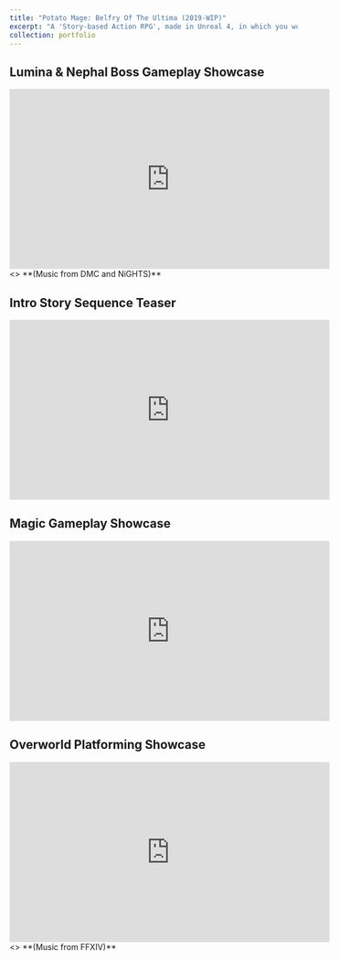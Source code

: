 ```yaml
---
title: "Potato Mage: Belfry Of The Ultima (2019-WIP)"
excerpt: "A 'Story-based Action RPG', made in Unreal 4, in which you work for the God Of The Dead and traverse the Underworld!<br/><img src='/images/PotatoBelfry/pot_img_000.png'>"
collection: portfolio
---
```

Lumina & Nephal Boss Gameplay Showcase
------
<iframe width="560" height="315" src="https://www.youtube.com/embed/Yx-aTCjCRQU" title="YouTube video player" frameborder="0" allow="accelerometer; autoplay; clipboard-write; encrypted-media; gyroscope; picture-in-picture" allowfullscreen></iframe>
<> **(Music from DMC and NiGHTS)**

Intro Story Sequence Teaser
------
<iframe width="560" height="315" src="https://www.youtube.com/embed/1aRGmWDiIjk" title="YouTube video player" frameborder="0" allow="accelerometer; autoplay; clipboard-write; encrypted-media; gyroscope; picture-in-picture" allowfullscreen></iframe>

Magic Gameplay Showcase
------
<iframe width="560" height="315" src="https://www.youtube.com/embed/Mn4f1QXlnxk" title="YouTube video player" frameborder="0" allow="accelerometer; autoplay; clipboard-write; encrypted-media; gyroscope; picture-in-picture" allowfullscreen></iframe>

Overworld Platforming Showcase
------
<iframe width="560" height="315" src="https://www.youtube.com/embed/LQTuboIAjiY" title="YouTube video player" frameborder="0" allow="accelerometer; autoplay; clipboard-write; encrypted-media; gyroscope; picture-in-picture" allowfullscreen></iframe>
<> **(Music from FFXIV)**